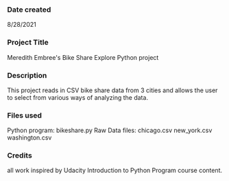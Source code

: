 ### Date created
8/28/2021

### Project Title
Meredith Embree's Bike Share Explore Python project

### Description
This project reads in CSV bike share data from 3 cities and allows the user to select from various ways of analyzing the data.

### Files used

Python program: bikeshare.py
Raw Data files:
	chicago.csv
	new_york.csv
	washington.csv

### Credits
all work inspired by Udacity Introduction to Python Program course content.

